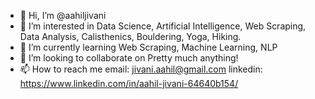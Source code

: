 - 👋 Hi, I’m @aahiljivani
- 👀 I’m interested in Data Science, Artificial Intelligence, Web Scraping, Data Analysis, Calisthenics, Bouldering, Yoga, Hiking. 
- 🌱 I’m currently learning Web Scraping, Machine Learning, NLP
- 💞️ I’m looking to collaborate on Pretty much anything!
- 📫 How to reach me email: jivani.aahil@gmail.com linkedin: https://www.linkedin.com/in/aahil-jivani-64640b154/

<!---
aahiljivani/aahiljivani is a ✨ special ✨ repository because its `README.md` (this file) appears on your GitHub profile.
You can click the Preview link to take a look at your changes.
--->
